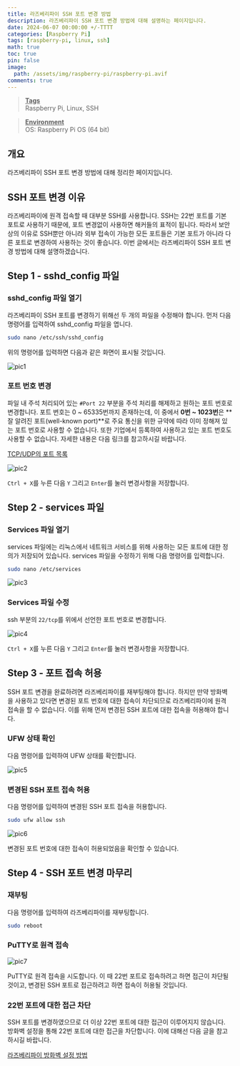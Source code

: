 ```yaml
---
title: 라즈베리파이 SSH 포트 변경 방법
description: 라즈베리파이 SSH 포트 변경 방법에 대해 설명하는 페이지입니다.
date: 2024-06-07 00:00:00 +/-TTTT
categories: [Raspberry Pi]
tags: [raspberry-pi, linux, ssh]
math: true
toc: true
pin: false
image:
  path: /assets/img/raspberry-pi/raspberry-pi.avif
comments: true
---
```


<blockquote class="prompt-info"><p><strong><u>Tags</u></strong> <br />
Raspberry Pi, Linux, SSH</p></blockquote>

<blockquote class="prompt-info"><p><strong><u>Environment</u></strong> <br />
OS: Raspberry Pi OS (64 bit) </p></blockquote>

## 개요

라즈베리파이 SSH 포트 변경 방법에 대해 정리한 페이지입니다.

## SSH 포트 변경 이유

라즈베리파이에 원격 접속할 때 대부분 SSH를 사용합니다. SSH는 22번 포트를 기본 포트로 사용하기 때문에, 포트 변경없이 사용하면 해커들의 표적이 됩니다. 따라서 보안상의 이유로 SSH뿐만 아니라 외부 접속이 가능한 모든 포트들은 기본 포트가 아니라 다른 포트로 변경하여 사용하는 것이 좋습니다. 이번 글에서는 라즈베리파이 SSH 포트 변경 방법에 대해 설명하겠습니다.

## Step 1 - sshd_config 파일

### sshd_config 파일 열기

라즈베리파이 SSH 포트를 변경하기 위해선 두 개의 파일을 수정해야 합니다. 먼저 다음 명령어를 입력하여 sshd_config 파일을 엽니다.

```bash
sudo nano /etc/ssh/sshd_config
```

위의 명령어를 입력하면 다음과 같은 화면이 표시될 것입니다.

<img src="/assets/img/raspberry-pi/ssh-port/pic1.avif" alt="pic1" />

### 포트 번호 변경

파일 내 주석 처리되어 있는 `#Port 22` 부분을 주석 처리를 해제하고 원하는 포트 번호로 변경합니다. 포트 번호는 0 ~ 65335번까지 존재하는데, 이 중에서 **0번 ~ 1023번**은 **잘 알려진 포트(well-known port)**로 주요 통신을 위한 규약에 따라 이미 정해져 있는 포트 번호로 사용할 수 없습니다. 또한 기업에서 등록하여 사용하고 있는 포트 번호도 사용할 수 없습니다. 자세한 내용은 다음 링크를 참고하시길 바랍니다.

<a href="https://ko.wikipedia.org/wiki/TCP/UDP%EC%9D%98_%ED%8F%AC%ED%8A%B8_%EB%AA%A9%EB%A1%9D" target="_blank">TCP/UDP의 포트 목록</a>

<img src="/assets/img/raspberry-pi/ssh-port/pic2.avif" alt="pic2" />

`Ctrl + X`를 누른 다음 `Y` 그리고 `Enter`를 눌러 변경사항을 저장합니다.

## Step 2 - services 파일

### Services 파일 열기

services 파일에는 리눅스에서 네트워크 서비스를 위해 사용하는 모든 포트에 대한 정의가 저장되어 있습니다. services 파일을 수정하기 위해 다음 명령어를 입력합니다.

```bash
sudo nano /etc/services
```

<img src="/assets/img/raspberry-pi/ssh-port/pic3.avif" alt="pic3" />

### Services 파일 수정

ssh 부분의 `22/tcp`를 위에서 선언한 포트 번호로 변경합니다.

<img src="/assets/img/raspberry-pi/ssh-port/pic4.avif" alt="pic4" />

`Ctrl + X`를 누른 다음 `Y` 그리고 `Enter`를 눌러 변경사항을 저장합니다.

## Step 3 - 포트 접속 허용

SSH 포트 변경을 완료하려면 라즈베리파이를 재부팅해야 합니다. 하지만 만약 방화벽을 사용하고 있다면 변경된 포트 번호에 대한 접속이 차단되므로 라즈베리파이에 원격 접속을 할 수 없습니다. 이를 위해 먼저 변경된 SSH 포트에 대한 접속을 허용해야 합니다.

### UFW 상태 확인

다음 명령어를 입력하여 UFW 상태를 확인합니다.

<img src="/assets/img/raspberry-pi/ssh-port/pic5.avif" alt="pic5" />

### 변경된 SSH 포트 접속 허용

다음 명령어를 입력하여 변경된 SSH 포트 접속을 허용합니다.

```bash
sudo ufw allow ssh
```

<img src="/assets/img/raspberry-pi/ssh-port/pic6.avif" alt="pic6" />

변경된 포트 번호에 대한 접속이 허용되었음을 확인할 수 있습니다.

## Step 4 - SSH 포트 변경 마무리

### 재부팅

다음 명령어를 입력하여 라즈베리파이를 재부팅합니다.

```bash
sudo reboot
```

### PuTTY로 원격 접속

<img src="/assets/img/raspberry-pi/ssh-port/pic7.avif" alt="pic7" />

PuTTY로 원격 접속을 시도합니다. 이 때 22번 포트로 접속하려고 하면 접근이 차단될 것이고, 변경된 SSH 포트로 접근하려고 하면 접속이 허용될 것입니다.

### 22번 포트에 대한 접근 차단

SSH 포트를 변경하였으므로 더 이상 22번 포트에 대한 접근이 이루어지지 않습니다. 방화벽 설정을 통해 22번 포트에 대한 접근을 차단합니다. 이에 대해선 다음 글을 참고하시길 바랍니다.

<a href="../ufw" alt="ufw">라즈베리파이 방화벽 설정 방법</a>
